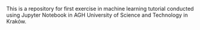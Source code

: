 This is a repository for first exercise in machine learning tutorial conducted using Jupyter Notebook in AGH University of Science and Technology in Kraków.
